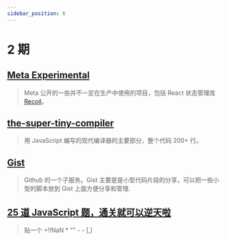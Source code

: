 ```yaml
---
sidebar_position: 6
---
```


# 2 期

## [Meta Experimental](https://github.com/facebookexperimental)

> Meta 公开的一些并不一定在生产中使用的项目，包括 React 状态管理库 [Recoil](https://github.com/facebookexperimental/Recoil)。

## [the-super-tiny-compiler](https://github.com/jamiebuilds/the-super-tiny-compiler)

> 用 JavaScript 编写的现代编译器的主要部分，整个代码 200+ 行。

## [Gist](https://gist.github.com/)

> Github 的一个子服务。Gist 主要是是小型代码片段的分享，可以把一些小型的脚本放到 Gist 上面方便分享和管理.


## [25 道 JavaScript 题，通关就可以逆天啦](https://jsisweird.com/)
> 贴一个 +!!NaN * "" - - [,]